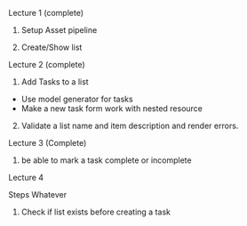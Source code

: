 Lecture 1 (complete)

1. Setup Asset pipeline

2. Create/Show list


Lecture 2 (complete)

1. Add Tasks to a list

  - Use model generator for tasks
  - Make a new task form work with nested resource


2. Validate a list name and item description and render errors.


Lecture 3 (Complete)

1. be able to mark a task complete or incomplete


Lecture 4




Steps Whatever
1. Check if list exists before creating a task
